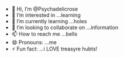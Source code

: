 - 👋 Hi, I’m @Psychadelicrose
- 👀 I’m interested in ...learning
- 🌱 I’m currently learning ...holes
- 💞️ I’m looking to collaborate on ...information
- 📫 How to reach me ...bells
- 😄 Pronouns: ...me
- ⚡ Fun fact: ...i LOVE treasyre hubts!


<!---
Psychadelicrose/Psychadelicrose is a ✨ special ✨ repository because its `README.md` (this file) appears on your GitHub profile.
You can click the Preview link to take a look at your changes.
--->
